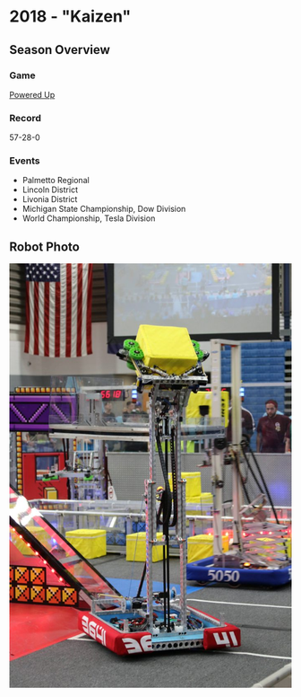# 2018 - "Kaizen"

## Season Overview

### Game

[Powered Up](https://www.youtube.com/watch?v=HZbdwYiCY74)

### Record

57-28-0

### Events

- Palmetto Regional
- Lincoln District
- Livonia District
- Michigan State Championship, Dow Division
- World Championship, Tesla Division

## Robot Photo

![alt text](Media/2018_Robot.png)
